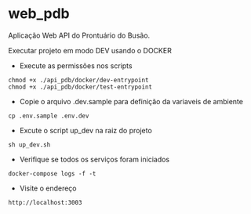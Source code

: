 # web_pdb
Aplicação Web API do Prontuário do Busão.

 Executar projeto em modo DEV usando o DOCKER
- Execute as permissões nos scripts
```
chmod +x ./api_pdb/docker/dev-entrypoint
chmod +x ./api_pdb/docker/test-entrypoint
``` 
- Copie o arquivo .dev.sample para definição da variaveis de ambiente
```
cp .env.sample .env.dev
```

- Excute o script up_dev na raiz do projeto
```
sh up_dev.sh 
```
- Verifique se todos os serviços foram iniciados
```
docker-compose logs -f -t 
```

- Visite o endereço
```
http://localhost:3003 
